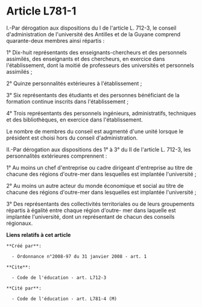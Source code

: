 # Article L781-1

I.-Par dérogation aux dispositions du I de l'article L. 712-3, le conseil d'administration de l'université des Antilles et de
la Guyane comprend quarante-deux membres ainsi répartis : 

1° Dix-huit représentants des enseignants-chercheurs et des personnels assimilés, des enseignants et des chercheurs, en
exercice dans l'établissement, dont la moitié de professeurs des universités et personnels assimilés ; 

2° Quinze personnalités extérieures à l'établissement ; 

3° Six représentants des étudiants et des personnes bénéficiant de la formation continue inscrits dans l'établissement ; 

4° Trois représentants des personnels ingénieurs, administratifs, techniques et des bibliothèques, en exercice dans
l'établissement. 

Le nombre de membres du conseil est augmenté d'une unité lorsque le président est choisi hors du conseil d'administration. 

II.-Par dérogation aux dispositions des 1° à 3° du II de l'article L. 712-3, les personnalités extérieures comprennent : 

1° Au moins un chef d'entreprise ou cadre dirigeant d'entreprise au titre de chacune des régions d'outre-mer dans lesquelles
est implantée l'université ; 

2° Au moins un autre acteur du monde économique et social au titre de chacune des régions d'outre-mer dans lesquelles est
implantée l'université ; 

3° Des représentants des collectivités territoriales ou de leurs groupements répartis à égalité entre chaque région d'outre-
mer dans laquelle est implantée l'université, dont un représentant de chacun des conseils régionaux.

**Liens relatifs à cet article**

	**Créé par**:

	  - Ordonnance n°2008-97 du 31 janvier 2008 - art. 1

	**Cite**:

	  - Code de l'éducation - art. L712-3

	**Cité par**:

	  - Code de l'éducation - art. L781-4 (M)
